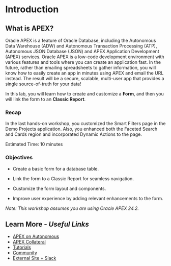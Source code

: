 # Introduction

## **What is APEX?**

Oracle APEX is a feature of Oracle Database, including the Autonomous Data Warehouse (ADW) and Autonomous Transaction Processing (ATP), Autonomous JSON Database (JSON) and APEX Application Development (APEX) services. Oracle APEX is a low-code development environment with various features and tools where you can create an application fast. In the future, rather than emailing spreadsheets to gather information, you will know how to easily create an app in minutes using APEX and email the URL instead. The result will be a secure, scalable, multi-user app that provides a single source-of-truth for your data!

In this lab, you will learn how to create and customize a **Form**, and then you will link the form to an **Classic Report**.

### Recap

In the last hands-on workshop, you customized the Smart Filters page in the Demo Projects application. Also, you enhanced both the Faceted Search and Cards region and incorporated Dynamic Actions to the page.

Estimated Time: 10 minutes

### Objectives

- Create a basic form for a database table.

- Link the form to a Classic Report for seamless navigation.

- Customize the form layout and components.

- Improve user experience by adding relevant enhancements to the form.

*Note: This workshop assumes you are using Oracle APEX 24.2.*

## Learn More - *Useful Links*

- [APEX on Autonomous](https://apex.oracle.com/autonomous)
- [APEX Collateral](https://www.oracle.com/database/technologies/appdev/apex/collateral.html)
- [Tutorials](https://apex.oracle.com/en/learn/tutorials)
- [Community](https://apex.oracle.com/community)
- [External Site + Slack](http://apex.world)
